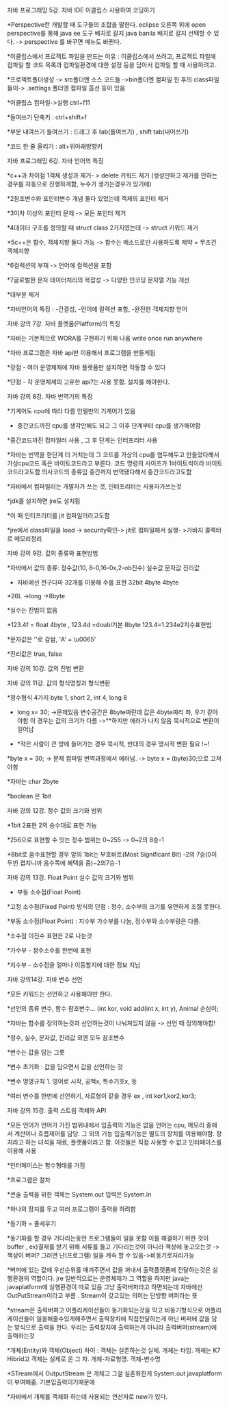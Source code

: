 자바 프로그래밍 5강. 자바 IDE 이클립스 사용하여 코딩하기

*Perspective란 개발할 때 도구들의 조합을 말한다. eclipse 오른쪽 위에 open perspective를 통해 java ee 도구 배치로 갈지 java banila 배치로 갈지 선택할 수 있다. -> perspective 를 바꾸면 메뉴도 바뀐다.

*이클립스에서 프로젝트 파일을 만드는 이유 :  이클립스에서 쓰려고, 프로젝트 파일에 컴파일 할 코드 목록과 컴파일환경에 대한 설정 등을 담아서 컴파일 할 때 사용하려고.


*프로젝트폴더생성 -> src폴더엔 소스 코드들 ->bin폴더엔 컴파일 한 후의 class파일들이-> .settings 폴더엔 컴파일 옵션 등이 있음

*이클립스 컴파일->실행  ctrl+f11

*들여쓰기 단축키 : ctrl+shift+f

*부분 내여쓰기 들여쓰기 : 드래그 후 tab(들여쓰기) , shift tab(내어쓰기)

*코드 한 줄 올리기 : alt+위아래방향키

자바 프로그래밍 6강. 자바 언어의 특징

*c++과 차이점  1객체 생성과 제거- > delete 키워드 제거 (생성만하고 제거를 안하는 경우를 자동으로 진행하게함, 누수가 생기는경우가 있기에) 

*2참조변수와 포인터변수 개념 둘다 있었는데  객체의 포인터 제거

*3이차 이상의 포인터 문제 ->  모든 포인터 제거

*4데이터 구조를 정의할 때 struct class 2가지였는데 -> struct 키워드 제거 

*5c++은 함수, 객체지향 둘다 가능 -> 함수는 메소드로만 사용하도록 제약 = 무조건 객체지향

*6컬렉션의 부재 -> 언어에 컬렉션을 포함

*7글로벌한 문자 데이터처리의 복잡성 -> 다양한 인코딩 문자열 기능 개선

*대부분 제거 

*자바언어의 특징 : -간결성, -언어에 컬렉션 포함, -완전한 객체지향 언어


자바 강의 7강. 자바 플랫폼(Platform)의 특징

*자바는 기본적으로 WORA를 구현하기 위해 나옴 write once run anywhere

*자바 프로그램은 자바 api만 이용해서 프로그램을 만들게됨

*장점 - 여러 운영체제에 자바 플랫폼만 설치하면 작동할 수 있다

*단점 - 각 운영체제의 고유한 api?는 사용 못함.  설치를 해야한다. 


자바 강의 8강. 자바 번역기의 특징

*기계어도 cpu에 따라 다름 인텔만의 기계어가 있음

* 중간코드까진 cpu를 생각안해도 되고 그 이후 단계부터 cpu를 생가해야함

*중간코드까진 컴파일러 사용 , 그 후 단계는 인터프리터 사용

*자바는 번역을 한단계 더 거치는데 그 코드를 가상의 cpu를 염두해두고 만들었다해서 가상cpu코드 혹은 바이트코드라고 부른다. 코드 명령의 사이즈가 1바이트씩이라 바이트코드라고도함 의사코드의 종류임 중간까지 번역됐다해서 중간코드라고도함

*자바에서 컴파일러는 개발자가 쓰는 것, 인터프리터는 사용자가쓰는것 

*jdk를 설치하면 jre도 설치됨

*이 때 인터프리터를 jit 컴파일러라고도함

*jre에서 class파일을 load -> security확인-> jit로 컴파일해서 실행- >가바지 콜렉터로 메모리정리

자바 강의 9강. 값의 종류와 표현방법

*자바에서 값의 종류: 정수값(10, 8-0,16-0x,2-ob진수) 실수값 문자값 진리값

* 자바에선 전구다마 32개를 이용해 수를 표현 32bit  4byte   4byte

*26L   ->long  ->8byte

*실수는 진법이 없음

*123.4f  = float 4byte ,  123.4d  =doubl기본  8byte      123.4=1.234e2지수표현법

*문자값은 ''로 감쌈,   'A' = \u0065'  

*진리값은 true, false

자바 강의 10강. 값의 진법 변환

자바 강의 11강. 값의 형식명칭과 형식변환

*정수형식 4가지   byte 1, short 2, int 4, long 8

* long x= 30; ->문제있음 변수공간은 8byte짜린데 값은 4byte짜리 좌, 우가 같아야함 이 경우는 값의 크기가 다름 ->**하지만 에러가 나지 않음 묵시적으로 변환이 일어남

* *작은 사람이 큰 방에 들어가는 경우 묵시적,  반대의 경우 명시적 변환 필요 !~!

*byte x = 30; -> 문제   컴파일 번역과정에서 에러남. -> byte x = (byte)30;으로 고쳐야함

*자바는 char 2byte

*boolean 은 1bit

자바 강의 12강. 정수 값의 크기와 범위

*1bit  2표현  2의 승수대로 표현 가능 

*256으로 표현할 수 잇는 정수 범위는 0~255 -> 0~2의 8승-1

*8bit로 음수표현할 경우     앞의 1bit는 부호비트(Most Significant Bit)   -2의 7승(0이 두번 겹치니까 음수쪽에 혜택을 줌)~2의7승-1  

자바 강의 13강. Float Point 실수 값의 크기와 범위

* 부동 소수점(Float Point)

*고정 소수점(Fixed Point) 방식의 단점 :  정수, 소수부의 크기를 유연하게 조절 못한다.

*부동 소수점(Float Point) : 지수부 가수부를 나눔, 정수부와 소수부랑은 다름. 

*소수점 이진수 표현은 2로 나눈것

*가수부 - 정수소수를 한번에 표현

*지수부 - 소수점을 얼마나 이동할지에 대한 정보 지님 

자바 강의14강. 자바 변수 선언

*모든 키워드는 선언하고 사용해야만 한다. 

*선언의 종류 변수, 함수 참조변수...  (int kor, void add(int x, int y), Animal 순심이;

*자바는 함수를 정의하는것과 선언하는것이 나눠져있지 않음 -> 선언 때 정의해야함!

*정수, 실수, 문자값, 진리값 외엔 모두 참조변수

*변수는 값을 담는 그릇

*변수 초기화 : 값을 담으면서 값을 선언하는 것 

*변수 명명규칙 1. 영어로 시작, 공백x, 특수기호x, 등

*여러 변수를 한번에 선언하기, 자료형이 같을 경우 ex , int kor1,kor2,kor3;

자바 강의 15강. 출력 스트림 객체와 API

*모든 언어가 언어가 가진 범위내에서 입출력의 기능은 없음 언어는 cpu, 메모리 중에서 계산이나 흐름제어를 담당. 그 외의 기능 입출력기능은 별도의 장치를 이용해야함. 장치라고 하는 녀석을 재료, 플랫폼이라고 함. 이것들은 직접 사용할 수 없고 인터페이스를 이용해 사용

*인터페이스는 함수형태를 가짐

*프로그램은 절차 

*콘솔 출력을 위한 객체는 System.out  입력은 System.in

*하나의 장치를 두고 여러 프로그램이 출력을 하려함 

*동기화 = 줄세우기 

*동기화를 할 경우 기다리는동안 프로그램들이 일을 못함 이를 해결하기 위한 것이 buffer , ex)결재를 받기 위해 서류를 들고 기다리는것이 아니라 책상에 놓고오는것 ->책상이 버퍼? 그러면 난(프로그램) 일을 계속 할 수 있음->비동기로처리가능

*버퍼에 있는 값에 우선순위를 매겨주면서 값을 꺼내서 출력플랫폼에 전달하는것은 실행환경의 역할이다. jre 일반적으로는 운영체제가 그 역할을 하지만 java는 javaplatform에 실행환경이 따로 있음   그냥 출력버퍼라고 하면되는데 자바에선 OutPutStream이라고 부름 . Stream이 갖고있는 의미는 단방향 버퍼라는 뜻

*stream은 출력버퍼고 어플리케이션들이 동기화되는것을 막고 비동기형식으로 어플리케이션들이 일을해줄수있게해주면서 출력장치에 직접전달하는게 아닌 버퍼에 값을 담는 방식으로 출력을 한다. 우리는 출력장치에 출력하는게 아니라 출력버퍼(stream)에 출력하는것

*개체(Entity)와 객체(Object)  차이 : 객체는 실존하는것 실체. 개체는 타입. 개체는 K7 Hibrid고 객체는 실제로 온 그 차. 개체-자료형명. 객체-변수명

*STream에서 OutputStream 은 개체고 그걸 실존화한게 System.out javaplatform이 부여해줌. 기본입출력이기때문에 

*자바에서 개체를 객체화 하는데 사용되는 연산자로 new가 있다. 
